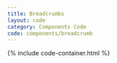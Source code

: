 ```yaml
---
title: Breadcrumbs
layout: code
category: Components Code
code: components/breadcrumb
---
```


{% include code-container.html %}

